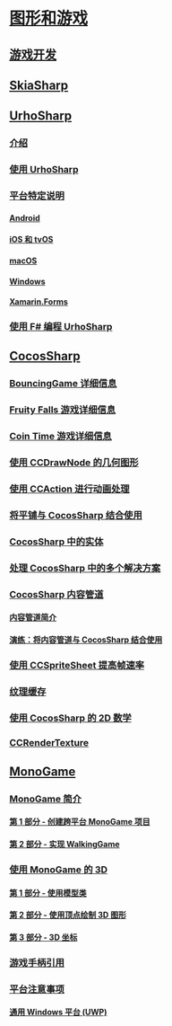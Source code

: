 # [图形和游戏](index.yml)
## [游戏开发](game-development/index.md)

## [SkiaSharp](~/xamarin-forms/user-interface/graphics/skiasharp/index.md)

## [UrhoSharp](urhosharp/index.md)
### [介绍](urhosharp/introduction.md)
### [使用 UrhoSharp](urhosharp/using.md)
### [平台特定说明](urhosharp/platform/index.md)
#### [Android](urhosharp/platform/android.md)
#### [iOS 和 tvOS](urhosharp/platform/ios.md)
#### [macOS](urhosharp/platform/mac.md)
#### [Windows](urhosharp/platform/windows.md)
#### [Xamarin.Forms](urhosharp/platform/xamarin-forms.md)
### [使用 F# 编程 UrhoSharp](urhosharp/fsharp.md)
## [CocosSharp](cocossharp/index.md)
### [BouncingGame 详细信息](cocossharp/bouncing-game.md)
### [Fruity Falls 游戏详细信息](cocossharp/fruity-falls.md)
### [Coin Time 游戏详细信息](cocossharp/cointime.md)
### [使用 CCDrawNode 的几何图形](cocossharp/ccdrawnode.md)
### [使用 CCAction 进行动画处理](cocossharp/ccaction.md)
### [将平铺与 CocosSharp 结合使用](cocossharp/tiled.md)
### [CocosSharp 中的实体](cocossharp/entities.md)
### [处理 CocosSharp 中的多个解决方案](cocossharp/resolutions.md)
### [CocosSharp 内容管道](cocossharp/content-pipeline/index.md)
#### [内容管道简介](cocossharp/content-pipeline/introduction.md)
#### [演练：将内容管道与 CocosSharp 结合使用](cocossharp/content-pipeline/walkthrough.md)
### [使用 CCSpriteSheet 提高帧速率](cocossharp/ccspritesheet.md)
### [纹理缓存](cocossharp/texture-cache.md)
### [使用 CocosSharp 的 2D 数学](cocossharp/math.md)
### [CCRenderTexture](cocossharp/ccrendertexture.md)
## [MonoGame](monogame/index.md)
### [MonoGame 简介](monogame/introduction/index.md)
#### [第 1 部分 - 创建跨平台 MonoGame 项目](monogame/introduction/part1.md)
#### [第 2 部分 - 实现 WalkingGame](monogame/introduction/part2.md)
### [使用 MonoGame 的 3D](monogame/3d/index.md)
#### [第 1 部分 - 使用模型类](monogame/3d/part1.md)
#### [第 2 部分 - 使用顶点绘制 3D 图形](monogame/3d/part2.md)
#### [第 3 部分 - 3D 坐标](monogame/3d/part3.md)
### [游戏手柄引用](monogame/input.md)
### [平台注意事项](monogame/platforms/index.md)
#### [通用 Windows 平台 (UWP)](monogame/platforms/uwp.md)
